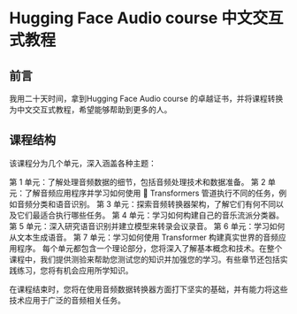 # Hugging Face Audio course 中文交互式教程
## 前言
我用二十天时间，拿到Hugging Face Audio course 的卓越证书，并将课程转换为中文交互式教程，希望能够帮助到更多的人。

## 课程结构
该课程分为几个单元，深入涵盖各种主题：

第 1 单元：了解处理音频数据的细节，包括音频处理技术和数据准备。
第 2 单元：了解音频应用程序并学习如何使用 🤗 Transformers 管道执行不同的任务，例如音频分类和语音识别。
第 3 单元：探索音频转换器架构，了解它们有何不同以及它们最适合执行哪些任务。
第 4 单元：学习如何构建自己的音乐流派分类器。
第 5 单元：深入研究语音识别并建立模型来转录会议录音。
第 6 单元：学习如何从文本生成语音。
第 7 单元：学习如何使用 Transformer 构建真实世界的音频应用程序。
每个单元都包含一个理论部分，您将深入了解基本概念和技术。在整个课程中，我们提供测验来帮助您测试您的知识并加强您的学习。有些章节还包括实践练习，您将有机会应用所学知识。

在课程结束时，您将在使用音频数据转换器方面打下坚实的基础，并有能力将这些技术应用于广泛的音频相关任务。